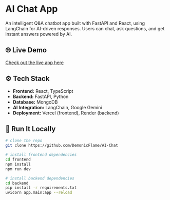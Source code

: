 # AI Chat App

An intelligent Q&A chatbot app built with FastAPI and React, using LangChain for AI-driven responses. Users can chat, ask questions, and get instant answers powered by AI.

## 🌐 Live Demo

[Check out the live app here](https://ai-chat-beta-eight.vercel.app/)

## ⚙️ Tech Stack

- **Frontend:** React, TypeScript
- **Backend:** FastAPI, Python
- **Database:** MongoDB
- **AI Integration:** LangChain, Google Gemini
- **Deployment:** Vercel (frontend), Render (backend)

## 🚀 Run It Locally

```bash
# clone the repo
git clone https://github.com/DemonicFlame/AI-Chat

# install frontend dependencies
cd frontend
npm install
npm run dev

# install backend dependencies
cd backend
pip install -r requirements.txt
uvicorn app.main:app --reload
```
